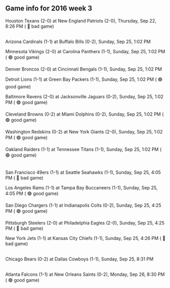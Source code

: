 ## Game info for 2016 week 3
Houston Texans (2-0) at New England Patriots (2-0), Thursday, Sep 22, 8:26 PM (	:red_circle: bad game)

<br/>Arizona Cardinals (1-1) at Buffalo Bills (0-2), Sunday, Sep 25, 1:02 PM

Minnesota Vikings (2-0) at Carolina Panthers (1-1), Sunday, Sep 25, 1:02 PM (	:green_circle: good game)

Denver Broncos (2-0) at Cincinnati Bengals (1-1), Sunday, Sep 25, 1:02 PM

Detroit Lions (1-1) at Green Bay Packers (1-1), Sunday, Sep 25, 1:02 PM (	:green_circle: good game)

Baltimore Ravens (2-0) at Jacksonville Jaguars (0-2), Sunday, Sep 25, 1:02 PM (	:green_circle: good game)

Cleveland Browns (0-2) at Miami Dolphins (0-2), Sunday, Sep 25, 1:02 PM (	:green_circle: good game)

Washington Redskins (0-2) at New York Giants (2-0), Sunday, Sep 25, 1:02 PM (	:green_circle: good game)

Oakland Raiders (1-1) at Tennessee Titans (1-1), Sunday, Sep 25, 1:02 PM (	:green_circle: good game)

<br/>San Francisco 49ers (1-1) at Seattle Seahawks (1-1), Sunday, Sep 25, 4:05 PM (	:red_circle: bad game)

Los Angeles Rams (1-1) at Tampa Bay Buccaneers (1-1), Sunday, Sep 25, 4:05 PM (	:green_circle: good game)

San Diego Chargers (1-1) at Indianapolis Colts (0-2), Sunday, Sep 25, 4:25 PM (	:green_circle: good game)

Pittsburgh Steelers (2-0) at Philadelphia Eagles (2-0), Sunday, Sep 25, 4:25 PM (	:red_circle: bad game)

New York Jets (1-1) at Kansas City Chiefs (1-1), Sunday, Sep 25, 4:26 PM (	:red_circle: bad game)

<br/>Chicago Bears (0-2) at Dallas Cowboys (1-1), Sunday, Sep 25, 8:31 PM

<br/>Atlanta Falcons (1-1) at New Orleans Saints (0-2), Monday, Sep 26, 8:30 PM (	:green_circle: good game)

